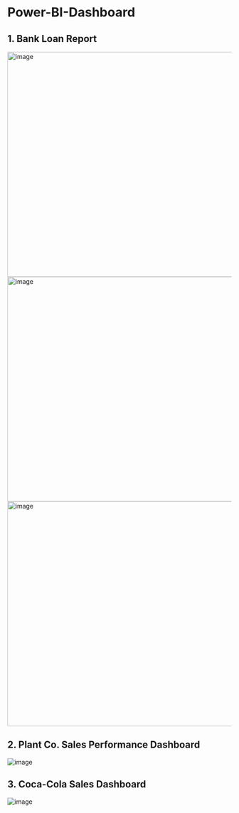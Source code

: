 # Power-BI-Dashboard

## 1. Bank Loan Report

<img width="897" height="506" alt="image" src="https://github.com/user-attachments/assets/94ab44ca-ecd1-4e54-97e2-70f441283b97" />

<img width="900" height="505" alt="image" src="https://github.com/user-attachments/assets/733cff51-4183-498c-a830-ceb635bb4bec" />

<img width="900" height="506" alt="image" src="https://github.com/user-attachments/assets/b059f6e0-eb65-49c0-83a9-0a19e9dae953" />

## 2. Plant Co. Sales Performance Dashboard

![image](https://github.com/user-attachments/assets/77d2b475-29fd-409e-9c40-72757d66a1d7)

## 3. Coca-Cola Sales Dashboard

![image](https://github.com/user-attachments/assets/48091f88-9344-4642-990d-a21dd5453c30)
